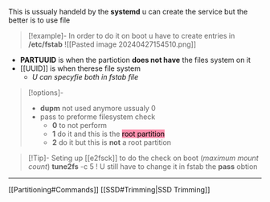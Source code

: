 This is ussualy handeld 
by the **systemd**  u can create the service but the better is to use file

>[!example]- In order to do it on boot u have to create entries in  **/etc/fstab**
![[Pasted image 20240427154510.png]]


- **PARTUUID** is when the partiotion **does not have** the files system on it 
- [[UUID]] is when therese file system
	- *U can specyfie both in fstab file*

>[!options]-
>- **dupm** not used anymore ussualy 0
>- pass to preforme filesystem check
>	- **0** to not perform
>	- **1** do it and this is the <mark style="background: #FF5582A6;">root partition</mark>
>	- **2** do it but this is **not** a root partition
>


>[!Tip]- Seting up [[e2fsck]] to do the check on boot
>(*maximum mount count*)
>**tune2fs** -c 5 
>! U still have to change it in fstab the  **pass** obtion

---
[[Partitioning#Commands]]
[[SSD#Trimming|SSD Trimming]]